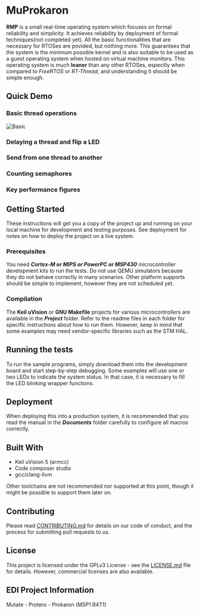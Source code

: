 # MuProkaron

**RMP** is a small real-time operating system which focuses on formal reliability and simplicity. It achieves reliability by deployment of formal techniques(not completed yet). All the basic functionalities that are necessary for RTOSes are povided, but nothing more. This guarantees that the system is the minimum possible kernel and is also suitable to be used as a guest operating system when hosted on virtual machine monitors.
This operating system is much **leaner** than any other RTOSes, especilly when compared to _FreeRTOS_ or _RT-Thread_, and understanding it should be simple enough.

## Quick Demo
### Basic thread operations
![Basic](https://raw.githubusercontent.com/EDI-Systems/M5P1_MuProkaron/master/Documents/Demo/Thread_Operations.png)

### Delaying a thread and flip a LED

### Send from one thread to another

### Counting semaphores

### Key performance figures


## Getting Started

These instructions will get you a copy of the project up and running on your local machine for development and testing purposes. See deployment for notes on how to deploy the project on a live system.

### Prerequisites

You need **_Cortex-M or MIPS or PowerPC or MSP430_** microcontroller development kits to run the tests. Do not use QEMU simulators because they do not behave correctly in many scenarios.
Other platform supports should be simple to implement, however they are not scheduled yet.

### Compilation

The **Keil uVision** or **GNU Makefile** projects for various microcontrollers are available in the **_Project_** folder. Refer to the readme files in each folder for specific instructions about how to run them. However, keep in mind that some examples may need vendor-specific libraries such as the STM HAL.

## Running the tests

To run the sample programs, simply download them into the development board and start step-by-step debugging. Some examples will use one or two LEDs to indicate the system status. In that case, it is necessary to fill the LED blinking wrapper functions.

## Deployment

When deploying this into a production system, it is recommended that you read the manual in the **_Documents_** folder carefully to configure all macros correctly.

## Built With

- Keil uVision 5 (armcc)
- Code composer studio
- gcc/clang-llvm

Other toolchains are not recommended nor supported at this point, though it might be possible to support them later on.

## Contributing

Please read [CONTRIBUTING.md](CONTRIBUTING.md) for details on our code of conduct, and the process for submitting pull requests to us.

## License

This project is licensed under the GPLv3 License - see the [LICENSE.md](LICENSE.md) file for details. However, commercial licenses are also available.

## EDI Project Information
Mutate - Protero - Prokaron (M5P1 R4T1)
